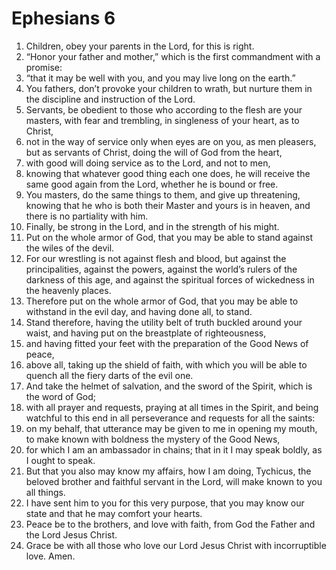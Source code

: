 ﻿
# Ephesians 6
1. Children, obey your parents in the Lord, for this is right. 
2. “Honor your father and mother,” which is the first commandment with a promise: 
3. “that it may be well with you, and you may live long on the earth.” 
4. You fathers, don’t provoke your children to wrath, but nurture them in the discipline and instruction of the Lord. 
5. Servants, be obedient to those who according to the flesh are your masters, with fear and trembling, in singleness of your heart, as to Christ, 
6. not in the way of service only when eyes are on you, as men pleasers, but as servants of Christ, doing the will of God from the heart, 
7. with good will doing service as to the Lord, and not to men, 
8. knowing that whatever good thing each one does, he will receive the same good again from the Lord, whether he is bound or free. 
9. You masters, do the same things to them, and give up threatening, knowing that he who is both their Master and yours is in heaven, and there is no partiality with him. 
10. Finally, be strong in the Lord, and in the strength of his might. 
11. Put on the whole armor of God, that you may be able to stand against the wiles of the devil. 
12. For our wrestling is not against flesh and blood, but against the principalities, against the powers, against the world’s rulers of the darkness of this age, and against the spiritual forces of wickedness in the heavenly places. 
13. Therefore put on the whole armor of God, that you may be able to withstand in the evil day, and having done all, to stand. 
14. Stand therefore, having the utility belt of truth buckled around your waist, and having put on the breastplate of righteousness, 
15. and having fitted your feet with the preparation of the Good News of peace, 
16. above all, taking up the shield of faith, with which you will be able to quench all the fiery darts of the evil one. 
17. And take the helmet of salvation, and the sword of the Spirit, which is the word of God; 
18. with all prayer and requests, praying at all times in the Spirit, and being watchful to this end in all perseverance and requests for all the saints: 
19. on my behalf, that utterance may be given to me in opening my mouth, to make known with boldness the mystery of the Good News, 
20. for which I am an ambassador in chains; that in it I may speak boldly, as I ought to speak. 
21. But that you also may know my affairs, how I am doing, Tychicus, the beloved brother and faithful servant in the Lord, will make known to you all things. 
22. I have sent him to you for this very purpose, that you may know our state and that he may comfort your hearts. 
23. Peace be to the brothers, and love with faith, from God the Father and the Lord Jesus Christ. 
24. Grace be with all those who love our Lord Jesus Christ with incorruptible love. Amen. 
